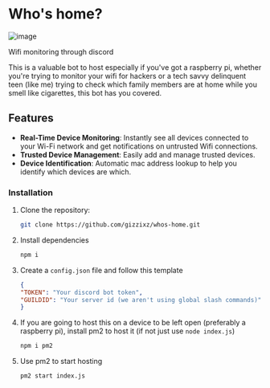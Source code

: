 # Who's home?
![image](https://github.com/user-attachments/assets/288cdb60-5187-4a2d-9299-dfccf7ae1c19)

Wifi monitoring through discord

This is a valuable bot to host especially if you've got a raspberry pi, whether you're trying to monitor your wifi for hackers or a tech savvy delinquent teen (like me) trying to check which family members are at home while you smell like cigarettes, this bot has you covered.

## Features

- **Real-Time Device Monitoring**: Instantly see all devices connected to your Wi-Fi network and get notifications on untrusted Wifi connections.
- **Trusted Device Management**: Easily add and manage trusted devices.
- **Device Identification**: Automatic mac address lookup to help you identify which devices are which.

### Installation

1. Clone the repository:
    ```sh
    git clone https://github.com/gizzixz/whos-home.git
    ```
2. Install dependencies
    ```sh
    npm i
    ```
3. Create a `config.json` file and follow this template
    ```json
    {
    "TOKEN": "Your discord bot token",
    "GUILDID": "Your server id (we aren't using global slash commands)"
    }
    ```
4. If you are going to host this on a device to be left open (preferably a raspberry pi), install pm2 to host it (if not just use `node index.js`)
    ```sh
    npm i pm2
    ```
5. Use pm2 to start hosting
    ```sh
    pm2 start index.js
    ```
